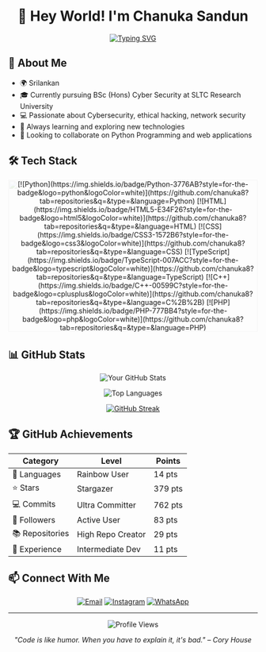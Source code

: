 <div align="center">
  
# 👋 Hey World! I'm Chanuka Sandun

[![Typing SVG](https://readme-typing-svg.herokuapp.com?font=Fira+Code&pause=1000&width=435&lines=Cybersecurity+Enthusiast;Open+Source+Contributor)](https://git.io/typing-svg)

</div>

## 🚀 About Me

- 🌍 Srilankan
- 🎓 Currently pursuing BSc (Hons) Cyber Security at SLTC Research University
- 💻 Passionate about Cybersecurity, ethical hacking, network security
- 🌱 Always learning and exploring new technologies
- 🔭 Looking to collaborate on Python Programming and web applications

## 🛠️ Tech Stack

<div style="position: relative; text-align: center; margin-bottom: 2rem;">
  <!-- Watermark Background -->
  <img src="https://imgur.com/a/AGcX5pd"
       alt="Tech Stack Background"
       style="width:100%; opacity:0.1; position:absolute; top:0; left:0; z-index:-1;" />

  <!-- Tech Stack Badges -->
  <div style="position: relative; z-index:1;" align="center">
    [![Python](https://img.shields.io/badge/Python-3776AB?style=for-the-badge&logo=python&logoColor=white)](https://github.com/chanuka8?tab=repositories&q=&type=&language=Python)
    [![HTML](https://img.shields.io/badge/HTML5-E34F26?style=for-the-badge&logo=html5&logoColor=white)](https://github.com/chanuka8?tab=repositories&q=&type=&language=HTML)
    [![CSS](https://img.shields.io/badge/CSS3-1572B6?style=for-the-badge&logo=css3&logoColor=white)](https://github.com/chanuka8?tab=repositories&q=&type=&language=CSS)
    [![TypeScript](https://img.shields.io/badge/TypeScript-007ACC?style=for-the-badge&logo=typescript&logoColor=white)](https://github.com/chanuka8?tab=repositories&q=&type=&language=TypeScript)
    [![C++](https://img.shields.io/badge/C++-00599C?style=for-the-badge&logo=cplusplus&logoColor=white)](https://github.com/chanuka8?tab=repositories&q=&type=&language=C%2B%2B)
    [![PHP](https://img.shields.io/badge/PHP-777BB4?style=for-the-badge&logo=php&logoColor=white)](https://github.com/chanuka8?tab=repositories&q=&type=&language=PHP)
  </div>
</div>

## 📊 GitHub Stats

<div align="center">

![Your GitHub Stats](https://github-readme-stats.vercel.app/api?username=chanuka8&show_icons=true&theme=tokyonight)

![Top Languages](https://github-readme-stats.vercel.app/api/top-langs/?username=chanuka8&layout=compact&theme=tokyonight)

[![GitHub Streak](https://streak-stats.demolab.com?user=chanuka8&theme=tokyonight)](https://git.io/streak-stats)


</div>

## 🏆 GitHub Achievements

<div align="center">

| Category | Level | Points |
|----------|--------|---------|
| 🌈 Languages | Rainbow User | 14 pts |
| ⭐ Stars | Stargazer | 379 pts |
| 💻 Commits | Ultra Committer | 762 pts |
| 👥 Followers | Active User | 83 pts |
| 📚 Repositories | High Repo Creator | 29 pts |
| 💼 Experience | Intermediate Dev | 11 pts |

</div>

## 📫 Connect With Me

<div align="center">

[![Email](https://img.shields.io/badge/Email-D14836?style=for-the-badge&logo=gmail&logoColor=white)](mailto:chanuka12sandun@gmail.com)
[![Instagram](https://img.shields.io/badge/Instagram-E4405F?style=for-the-badge&logo=instagram&logoColor=white)](https://www.instagram.com/chanuka__sandun/profilecard/)
[![WhatsApp](https://img.shields.io/badge/WhatsApp-25D366?style=for-the-badge&logo=whatsapp&logoColor=white)](https://wa.me/+94702200735)

</div>

---

<div align="center">

![Profile Views](https://komarev.com/ghpvc/?username=chanuka8&color=blueviolet)

*"Code is like humor. When you have to explain it, it's bad." – Cory House*

</div>
